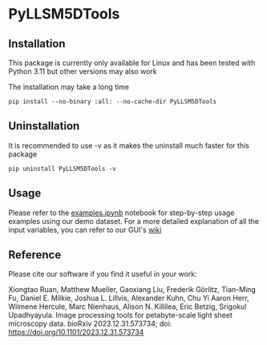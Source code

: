 # PyLLSM5DTools

## Installation

This package is currently only available for Linux and has been tested with Python 3.11 but other versions may also work

The installation may take a long time
````
pip install --no-binary :all: --no-cache-dir PyLLSM5DTools
````

## Uninstallation

It is recommended to use -v as it makes the uninstall much faster for this package
````
pip uninstall PyLLSM5DTools -v
````

## Usage

Please refer to the [examples.ipynb](https://github.com/abcucberkeley/PyLLSM5DTools/blob/main/examples.ipynb) notebook for step-by-step usage examples using our demo dataset. For a more detailed explanation of all the input variables, you can refer to our GUI's [wiki](https://github.com/abcucberkeley/LLSM_Processing_GUI/wiki)

## Reference

Please cite our software if you find it useful in your work:

Xiongtao Ruan, Matthew Mueller, Gaoxiang Liu, Frederik Görlitz, Tian-Ming Fu, Daniel E. Milkie, Joshua L. Lillvis, Alexander Kuhn, Chu Yi Aaron Herr, Wilmene Hercule, Marc Nienhaus, Alison N. Killilea, Eric Betzig, Srigokul Upadhyayula. Image processing tools for petabyte-scale light sheet microscopy data. bioRxiv 2023.12.31.573734; doi: https://doi.org/10.1101/2023.12.31.573734
